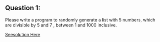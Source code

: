 Question 1:
-------------

Please write a program to randomly generate a list with 5 numbers, which are divisible by 5 and 7 , between 1 and 1000 inclusive.


[Seesolution Here](https://github.com/Avi-1996/100-Days-Code-Challenge/blob/master/100DayCode/Day66/Ques1.py)
